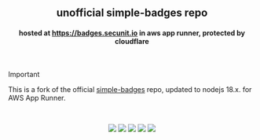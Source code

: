 <p align="center">
<h2 align="center">unofficial simple-badges repo</h2>
<h4 align="center">hosted at <a href="https://badges.secunit.io">https://badges.secunit.io</a> in aws app runner, protected by cloudflare</h4>
</p>
<br />

> [!IMPORTANT]
> This is a fork of the official [simple-badges](https://badges.pages.dev/) repo, updated to nodejs 18.x. for AWS App Runner.

<br />
<p align="center">
<a href="https://uptime.betterstack.com/?utm_source=status_badge"><img src="https://uptime.betterstack.com/status-badges/v1/monitor/tvre.svg"></a>
<a href="https://github.com/x86txt/simple-badges/actions/workflows/verify.yml"><img src="https://github.com/x86txt/simple-badges/actions/workflows/verify.yml/badge.svg"></a>
<a href="https://github.com/x86txt/simple-badges/actions/workflows/analysis.yml"><img src="https://github.com/x86txt/simple-badges/actions/workflows/analysis.yml/badge.svg"></a>
<a href="https://github.com/x86txt/simple-badges/actions/workflows/build.yaml"><img src="https://github.com/x86txt/simple-badges/actions/workflows/build.yaml/badge.svg"></a>
<a href="https://creativecommons.org/licenses/by-sa/4.0/"><img src="https://img.shields.io/badge/License-CC_BY--SA_4.0-lightgrey.svg"></a>
</p>
